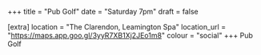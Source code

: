 +++
title = "Pub Golf"
date = "Saturday 7pm"
draft = false

[extra]
location = "The Clarendon, Leamington Spa"
location_url = "https://maps.app.goo.gl/3yyR7XB1Xj2JEo1m8"
colour = "social"
+++
Pub Golf
